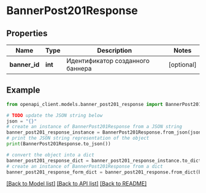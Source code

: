 # BannerPost201Response


## Properties

Name | Type | Description | Notes
------------ | ------------- | ------------- | -------------
**banner_id** | **int** | Идентификатор созданного баннера | [optional] 

## Example

```python
from openapi_client.models.banner_post201_response import BannerPost201Response

# TODO update the JSON string below
json = "{}"
# create an instance of BannerPost201Response from a JSON string
banner_post201_response_instance = BannerPost201Response.from_json(json)
# print the JSON string representation of the object
print(BannerPost201Response.to_json())

# convert the object into a dict
banner_post201_response_dict = banner_post201_response_instance.to_dict()
# create an instance of BannerPost201Response from a dict
banner_post201_response_form_dict = banner_post201_response.from_dict(banner_post201_response_dict)
```
[[Back to Model list]](../README.md#documentation-for-models) [[Back to API list]](../README.md#documentation-for-api-endpoints) [[Back to README]](../README.md)


